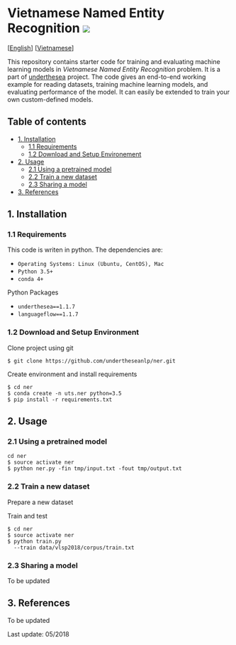 # Vietnamese Named Entity Recognition ![](https://img.shields.io/badge/F1-88.6%25-red.svg)

[[English](README.md)] [[Vietnamese](README.vi.md)]

This repository contains starter code for training and evaluating machine learning models in *Vietnamese Named Entity Recognition* problem. It is a part of [underthesea](https://github.com/magizbox/underthesea) project. The code gives an end-to-end working example for reading datasets, training machine learning models, and evaluating performance of the model. It can easily be extended to train your own custom-defined models. 

## Table of contents

* [1. Installation](#1-installation)
  * [1.1 Requirements](#11-requirements)
  * [1.2 Download and Setup Environement](#12-download-and-setup-environment)
* [2. Usage](#2-usage)
  * [2.1 Using a pretrained model](#21-using-a-pretrained-model)
  * [2.2 Train a new dataset](#22-train-a-new-dataset)
  * [2.3 Sharing a model](#23-sharing-a-model)
* [3. References](#3-references)

## 1. Installation

### 1.1 Requirements

This code is writen in python. The dependencies are:

* `Operating Systems: Linux (Ubuntu, CentOS), Mac`
* `Python 3.5+`
* `conda 4+`

Python Packages

* `underthesea==1.1.7`
* `languageflow==1.1.7`

### 1.2 Download and Setup Environment

Clone project using git

```
$ git clone https://github.com/undertheseanlp/ner.git
```

Create environment and install requirements

```
$ cd ner
$ conda create -n uts.ner python=3.5
$ pip install -r requirements.txt
```

## 2. Usage

### 2.1 Using a pretrained model


```
cd ner
$ source activate ner
$ python ner.py -fin tmp/input.txt -fout tmp/output.txt
```

### 2.2 Train a new dataset

Prepare a new dataset

Train and test

```
$ cd ner
$ source activate ner
$ python train.py
  --train data/vlsp2018/corpus/train.txt
```

### 2.3 Sharing a model

To be updated

## 3. References

To be updated

Last update: 05/2018